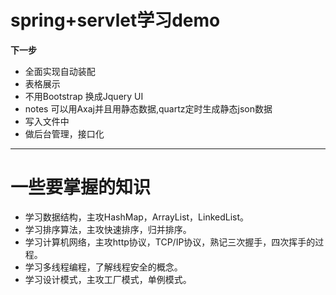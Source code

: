 # spring+servlet学习demo

**下一步**
- 全面实现自动装配
- 表格展示
- 不用Bootstrap 换成Jquery UI
- notes 可以用Axaj并且用静态数据,quartz定时生成静态json数据
- 写入文件中
- 做后台管理，接口化




---------------------------------
# 一些要掌握的知识
- 学习数据结构，主攻HashMap，ArrayList，LinkedList。
- 学习排序算法，主攻快速排序，归并排序。
- 学习计算机网络，主攻http协议，TCP/IP协议，熟记三次握手，四次挥手的过程。
- 学习多线程编程，了解线程安全的概念。
- 学习设计模式，主攻工厂模式，单例模式。
